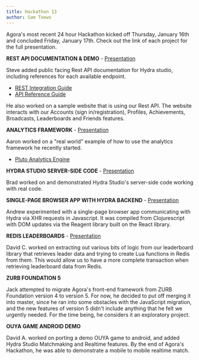 ```yaml
---
title: Hackathon 13
author: Sam Toews
---
```


Agora's most recent 24 hour Hackathon kicked off Thursday, January 16th and concluded Friday, January 17th. Check out the link of each project for the full presentation. 


**REST API DOCUMENTATION & DEMO** - [Presentation](http://youtu.be/kBIYZc_tVEU)

Steve added public facing Rest API documentation for Hydra studio, including references for each available endpoint. 

* [REST Integration Guide](https://hydra.agoragames.com/documentation/rest/overview.html)
* [API Reference Guide](https://hydra.agoragames.com/documentation/rest/reference.html)

He also worked on a sample website that is using our Rest API. The website interacts with our Accounts (sign in/registration), Profiles, Achievements, Broadcasts, Leaderboards and Friends features. 

**ANALYTICS FRAMEWORK** - [Presentation](http://youtu.be/2ejFGG_AfP0)

Aaron worked on a "real world" example of how to use the analytics framework he recently started.

* [Pluto Analytics Engine](https://github.com/agoragames/pluto/tree/example)

**HYDRA STUDIO SERVER-SIDE CODE** - [Presentation](http://youtu.be/KR1ba2zFxGk)

Brad worked on and demonstrated Hydra Studio's server-side code working with real code. 

**SINGLE-PAGE BROWSER APP WITH HYDRA BACKEND** - [Presentation](http://youtu.be/4tOKX50CMug)

Andrew experimented with a single-page browser app communicating with Hydra via XHR requests in Javascript. It was compiled from Clojurescript with DOM updates via the Reagent library built on the React library. 

**REDIS LEADERBOARDS** - [Presentation](http://youtu.be/B_asjeIp4d8)

David C. worked on extracting out various bits of logic from our leaderboard library that retrieves leader data and trying to create Lua functions in Redis from them. This would allow us to have a more complete transaction when retrieving leaderboard data from Redis.

**ZURB FOUNDATION 5**

Jack attempted to migrate Agora's front-end framework from ZURB Foundation version 4 to version 5. For now, he decided to put off merging it into master, since he ran into some obstacles with the JavaScript migration, and the new features of version 5 didn't include anything that he felt we urgently needed. For the time being, he considers it an exploratory project.

**OUYA GAME ANDROID DEMO**

David A. worked on porting a demo OUYA game to android, and added Hydra Studio Matchmaking and Realtime features. By the end of Agora's Hackathon, he was able to demonstrate a mobile to mobile realtime match.
